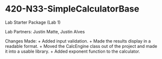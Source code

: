 # 420-N33-SimpleCalculatorBase
Lab Starter Package (Lab 1) 

  Lab Partners: Justin Matte, Justin Alves
  
  Changes Made: 
    + Added input validation.
    + Made the results display in a readable format.
    + Moved the CalcEngine class out of the project and made it into a usable library.
    + Added exponent function to the calculator.
    
